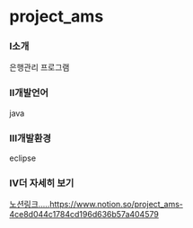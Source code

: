 # project_ams
### <strong>Ⅰ소개</strong>
 은행관리 프로그램 

### <strong>Ⅱ개발언어</strong>
java

### <strong>Ⅲ개발환경</strong>
eclipse

### <strong>Ⅳ더 자세히 보기</strong>
[노션링크.....](https://www.notion.so/project_ams-4ce8d044c1784cd196d636b57a404579)https://www.notion.so/project_ams-4ce8d044c1784cd196d636b57a404579
